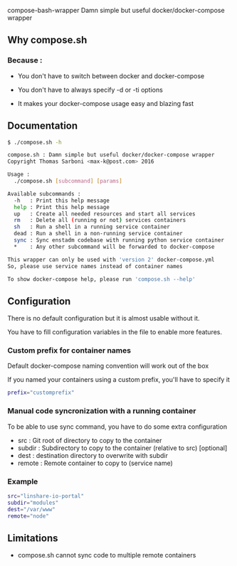  compose-bash-wrapper
Damn simple but useful docker/docker-compose wrapper

## Why compose.sh

### Because :

* You don't have to switch between docker and docker-compose

* You don't have to always specify -d or -ti options

* It makes your docker-compose usage easy and blazing fast

## Documentation

```.bash
$ ./compose.sh -h

compose.sh : Damn simple but useful docker/docker-compose wrapper
Copyright Thomas Sarboni <max-k@post.com> 2016

Usage :
  ./compose.sh [subcommand] [params]

Available subcommands :
  -h   : Print this help message
  help : Print this help message
  up   : Create all needed resources and start all services
  rm   : Delete all (running or not) services containers
  sh   : Run a shell in a running service container
  dead : Run a shell in a non-running service container
  sync : Sync enstadm codebase with running python service container
  *    : Any other subcommand will be forwarded to docker-compose

This wrapper can only be used with 'version 2' docker-compose.yml
So, please use service names instead of container names

To show docker-compose help, please run 'compose.sh --help'

```

## Configuration

There is no default configuration but it is almost usable without it.

You have to fill configuration variables in the file to enable more features.

### Custom prefix for container names

Default docker-compose naming convention will work out of the box

If you named your containers using a custom prefix, you'll have to specify it

```.bash
prefix="customprefix"
```

### Manual code syncronization with a running container

To be able to use sync command, you have to do some extra configuration

* src    : Git root of directory to copy to the container
* subdir : Subdirectory to copy to the container (relative to src) [optional]
* dest   : destination directory to overwrite with subdir
* remote : Remote container to copy to (service name)

### Example

```.bash
src="linshare-io-portal"
subdir="modules"
dest="/var/www"
remote="node"
```

## Limitations

* compose.sh cannot sync code to multiple remote containers

